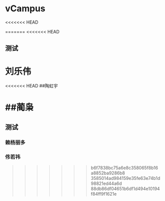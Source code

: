 # vCampus
<<<<<<< HEAD

=======
<<<<<<< HEAD
## 测试
刘乐伟
=======
<<<<<<< HEAD
##陶虹宇


##蔺枭
=======
## 测试
### 赖杨丽多
### 佟若祎
>>>>>>> b6f7838bc75a6e8c358065f8b16a8852ba9286b8
>>>>>>> 3585014ad984159e35fe63e74b1d98821ed44a6d
>>>>>>> 88db86df04651b6df1d494e10194f84ff9f1621e
